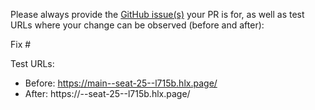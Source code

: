 Please always provide the [GitHub issue(s)](../issues) your PR is for, as well as test URLs where your change can be observed (before and after):

Fix #<gh-issue-id>

Test URLs:
- Before: https://main--seat-25--l715b.hlx.page/
- After: https://<branch>--seat-25--l715b.hlx.page/
